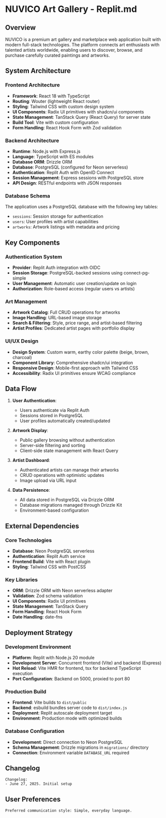 # NUVICO Art Gallery - Replit.md

## Overview

NUVICO is a premium art gallery and marketplace web application built with modern full-stack technologies. The platform connects art enthusiasts with talented artists worldwide, enabling users to discover, browse, and purchase carefully curated paintings and artworks.

## System Architecture

### Frontend Architecture
- **Framework**: React 18 with TypeScript
- **Routing**: Wouter (lightweight React router)
- **Styling**: Tailwind CSS with custom design system
- **UI Components**: Radix UI primitives with shadcn/ui components
- **State Management**: TanStack Query (React Query) for server state
- **Build Tool**: Vite with custom configuration
- **Form Handling**: React Hook Form with Zod validation

### Backend Architecture
- **Runtime**: Node.js with Express.js
- **Language**: TypeScript with ES modules
- **Database ORM**: Drizzle ORM
- **Database**: PostgreSQL (configured for Neon serverless)
- **Authentication**: Replit Auth with OpenID Connect
- **Session Management**: Express sessions with PostgreSQL store
- **API Design**: RESTful endpoints with JSON responses

### Database Schema
The application uses a PostgreSQL database with the following key tables:
- `sessions`: Session storage for authentication
- `users`: User profiles with artist capabilities
- `artworks`: Artwork listings with metadata and pricing

## Key Components

### Authentication System
- **Provider**: Replit Auth integration with OIDC
- **Session Storage**: PostgreSQL-backed sessions using connect-pg-simple
- **User Management**: Automatic user creation/update on login
- **Authorization**: Role-based access (regular users vs artists)

### Art Management
- **Artwork Catalog**: Full CRUD operations for artworks
- **Image Handling**: URL-based image storage
- **Search & Filtering**: Style, price range, and artist-based filtering
- **Artist Profiles**: Dedicated artist pages with portfolio display

### UI/UX Design
- **Design System**: Custom warm, earthy color palette (beige, brown, charcoal)
- **Component Library**: Comprehensive shadcn/ui integration
- **Responsive Design**: Mobile-first approach with Tailwind CSS
- **Accessibility**: Radix UI primitives ensure WCAG compliance

## Data Flow

1. **User Authentication**: 
   - Users authenticate via Replit Auth
   - Sessions stored in PostgreSQL
   - User profiles automatically created/updated

2. **Artwork Display**:
   - Public gallery browsing without authentication
   - Server-side filtering and sorting
   - Client-side state management with React Query

3. **Artist Dashboard**:
   - Authenticated artists can manage their artworks
   - CRUD operations with optimistic updates
   - Image upload via URL input

4. **Data Persistence**:
   - All data stored in PostgreSQL via Drizzle ORM
   - Database migrations managed through Drizzle Kit
   - Environment-based configuration

## External Dependencies

### Core Technologies
- **Database**: Neon PostgreSQL serverless
- **Authentication**: Replit Auth service
- **Frontend Build**: Vite with React plugin
- **Styling**: Tailwind CSS with PostCSS

### Key Libraries
- **ORM**: Drizzle ORM with Neon serverless adapter
- **Validation**: Zod schema validation
- **UI Components**: Radix UI primitives
- **State Management**: TanStack Query
- **Form Handling**: React Hook Form
- **Date Handling**: date-fns

## Deployment Strategy

### Development Environment
- **Platform**: Replit with Node.js 20 module
- **Development Server**: Concurrent frontend (Vite) and backend (Express)
- **Hot Reload**: Vite HMR for frontend, tsx for backend TypeScript execution
- **Port Configuration**: Backend on 5000, proxied to port 80

### Production Build
- **Frontend**: Vite builds to `dist/public`
- **Backend**: esbuild bundles server code to `dist/index.js`
- **Deployment**: Replit autoscale deployment target
- **Environment**: Production mode with optimized builds

### Database Configuration
- **Development**: Direct connection to Neon PostgreSQL
- **Schema Management**: Drizzle migrations in `migrations/` directory
- **Connection**: Environment variable `DATABASE_URL` required

## Changelog

```
Changelog:
- June 27, 2025. Initial setup
```

## User Preferences

```
Preferred communication style: Simple, everyday language.
```